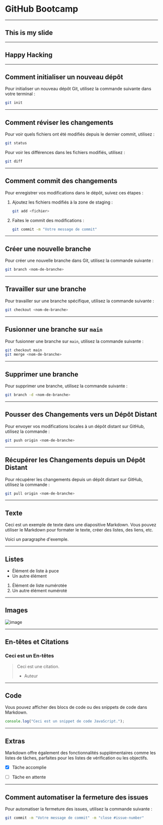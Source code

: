 <!-- slides.md -->

# GitHub Bootcamp

---

## This is my slide

---

## Happy Hacking


---

## Comment initialiser un nouveau dépôt

Pour initialiser un nouveau dépôt Git, utilisez la commande suivante dans votre terminal :

```bash
git init
```
---

## Comment réviser les changements

Pour voir quels fichiers ont été modifiés depuis le dernier commit, utilisez :

```bash
git status
```

Pour voir les différences dans les fichiers modifiés, utilisez :

```bash
git diff
```


---

## Comment commit des changements

Pour enregistrer vos modifications dans le dépôt, suivez ces étapes :

1. Ajoutez les fichiers modifiés à la zone de staging :

   ```bash
   git add <fichier>
   ```

2. Faites le commit des modifications :

   ```bash
   git commit -m "Votre message de commit"
   ```

---

## Créer une nouvelle branche

Pour créer une nouvelle branche dans Git, utilisez la commande suivante :

```bash
git branch <nom-de-branche>
```

---

## Travailler sur une branche

Pour travailler sur une branche spécifique, utilisez la commande suivante :

```bash
git checkout <nom-de-branche>
```

---

## Fusionner une branche sur `main`

Pour fusionner une branche sur `main`, utilisez la commande suivante :

```bash
git checkout main
git merge <nom-de-branche>
```

---

## Supprimer une branche

Pour supprimer une branche, utilisez la commande suivante :

```bash
git branch -d <nom-de-branche>
```

---

## Pousser des Changements vers un Dépôt Distant

Pour envoyer vos modifications locales à un dépôt distant sur GitHub, utilisez la commande :

```bash
git push origin <nom-de-branche>
```

---

## Récupérer les Changements depuis un Dépôt Distant

Pour récupérer les changements depuis un dépôt distant sur GitHub, utilisez la commande :

```bash
git pull origin <nom-de-branche>
```

---

## Texte

Ceci est un exemple de texte dans une diapositive Markdown. Vous pouvez utiliser le Markdown pour formater le texte, créer des listes, des liens, etc.

Voici un paragraphe d'exemple.

---

## Listes

- Élément de liste à puce
- Un autre élément

1. Élément de liste numérotée
2. Un autre élément numéroté

---

## Images

![image](https://placehold.co/400)

---

## En-têtes et Citations

### Ceci est un En-têtes

> Ceci est une citation.
> - Auteur

---

## Code

Vous pouvez afficher des blocs de code ou des snippets de code dans Markdown.

```javascript
console.log("Ceci est un snippet de code JavaScript.");
```

---

## Extras

Markdown offre également des fonctionnalités supplémentaires comme les listes de tâches, parfaites pour les listes de vérification ou les objectifs.

- [x] Tâche accomplie
- [ ] Tâche en attente


---


## Comment automatiser la fermeture des issues

Pour automatiser la fermeture des issues, utilisez la commande suivante :

```bash
git commit -m "Votre message de commit" -m "close #issue-number"
```
